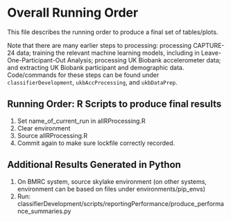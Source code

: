 # Overall Running Order 

This file describes the running order to produce a final set of tables/plots.

Note that there are many earlier steps to processing: processing CAPTURE-24 data; training the relevant machine learning models, including in Leave-One-Participant-Out Analysis; processing UK Biobank accelerometer data; and extracting UK Biobank participant and demographic data. Code/commands for these steps can be found under `classifierDevelopment`, `ukbAccProcessing`, and  `ukbDataPrep`.

## Running Order: R Scripts to produce final results

1. Set name_of_current_run in allRProcessing.R
2. Clear environment
3. Source allRProcessing.R
4. Commit again to make sure lockfile correctly recorded.

## Additional Results Generated in Python 

1. On BMRC system, source skylake environment (on other systems, environment can be based on files under environments/pip_envs) 
2. Run: classifierDevelopment/scripts/reportingPerformance/produce_performance_summaries.py
